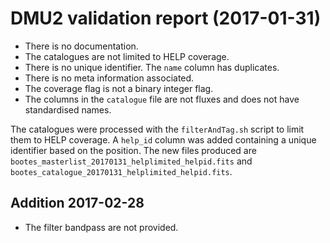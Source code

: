 # DMU2 validation report (2017-01-31)

- There is no documentation.
- The catalogues are not limited to HELP coverage.
- There is no unique identifier. The `name` column has duplicates.
- There is no meta information associated.
- The coverage flag is not a binary integer flag.
- The columns in the `catalogue` file are not fluxes and does not have
  standardised names.

The catalogues were processed with the `filterAndTag.sh` script to limit them to
HELP coverage. A `help_id` column was added containing a unique identifier based
on the position. The new files produced are
`bootes_masterlist_20170131_helplimited_helpid.fits` and
`bootes_catalogue_20170131_helplimited_helpid.fits`.

## Addition 2017-02-28

- The filter bandpass are not provided.
